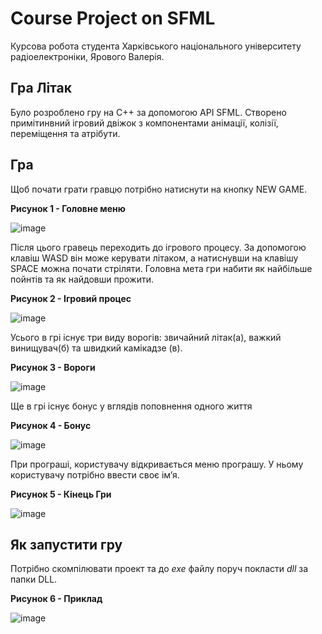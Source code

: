 # Course Project on SFML

  Курсова робота студента Харківського національного університету радіоелектроніки, Ярового Валерія.

## Гра Літак 

  Було розроблено гру на С++ за допомогою API SFML. Створено примітинвний ігровий двіжок з компонентами анімації, колізії, переміщення та атрібути.

## Гра

Щоб почати грати гравцю потрібно натиснути на кнопку NEW GAME.

**Рисунок 1 - Головне меню**

![image](https://user-images.githubusercontent.com/52313973/187089406-6cfbb446-8722-484f-835b-1de41fb97cd8.png)

Після цього гравець переходить до ігрового процесу. За допомогою клавіш WASD він може керувати літаком, а натиснувши на клавішу SPACE можна почати стріляти. Головна мета гри набити як найбільше пойнтів та як найдовши прожити.

**Рисунок 2 - Ігровий процес**

![image](https://user-images.githubusercontent.com/52313973/187089836-ca203d6b-838c-47cb-9803-f72d9970559b.png)

Усього в грі існує три виду ворогів: звичайний літак(а), важкий винищувач(б) та швидкий камікадзе (в).

**Рисунок 3 - Вороги**

![image](https://user-images.githubusercontent.com/52313973/187089926-625c0ecf-a16c-4e41-b23a-4aa77ce16ae0.png)

Ще в грі існує бонус у вглядів поповнення одного життя

**Рисунок 4 - Бонус**

![image](https://user-images.githubusercontent.com/52313973/187089938-cca03576-d8ee-4524-99d4-be98b2934158.png)

При програші, користувачу відкривається  меню програшу.  У ньому користувачу потрібно ввести своє ім’я.

**Рисунок 5 - Кінець Гри**

![image](https://user-images.githubusercontent.com/52313973/187089968-1421de86-ee43-4a22-bf6c-3a60b678753b.png)

## Як запустити гру 

Потрібно скомпілювати проект та до *exe* файлу поруч покласти *dll* за папки DLL.

**Рисунок 6 - Приклад**

![image](https://user-images.githubusercontent.com/52313973/187090104-82a7aa98-8ef0-4ff6-bf26-2aa407c2f1b1.png)


